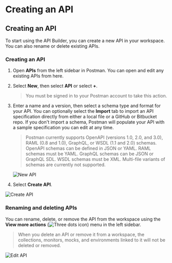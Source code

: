 # Creating an API

## Creating an API

To start using the API Builder, you can create a new API in your workspace. You can also rename or delete existing APIs.

### Creating an API <a id="creating-an-api"></a>

1. Open **APIs** from the left sidebar in Postman. You can open and edit any existing APIs from here.
2. Select **New**, then select **API** or select **+**.

   > You must be signed in to your Postman account to take this action.

3. Enter a name and a version, then select a schema type and format for your API. You can optionally select the **Import** tab to import an API specification directly from either a local file or a GitHub or Bitbucket repo. If you don't import a schema, Postman will populate your API with a sample specification you can edit at any time.

   > Postman currently supports OpenAPI \(versions 1.0, 2.0, and 3.0\), RAML \(0.8 and 1.0\), GraphQL, or WSDL \(1.1 and 2.0\) schemas. OpenAPI schemas can be defined in JSON or YAML. RAML schemas must be YAML. GraphQL schemas can be JSON or GraphQL SDL. WSDL schemas must be XML. Multi-file variants of schemas are currently not supported.

   ![New API](https://assets.postman.com/postman-docs/create-api-v9.jpg)

4. Select **Create API**.

![Create API](https://assets.postman.com/postman-docs/v8-create-new-api2.jpg)

### Renaming and deleting APIs <a id="renaming-and-deleting-apis"></a>

You can rename, delete, or remove the API from the workspace using the **View more actions** \(![Three dots icon](https://assets.postman.com/postman-docs/icon-three-dots-v9.jpg)\) menu in the left sidebar.

> When you delete an API or remove it from a workspace, the collections, monitors, mocks, and environments linked to it will not be deleted or removed.

![Edit API](https://assets.postman.com/postman-docs/v8-more-actions2.jpg)

